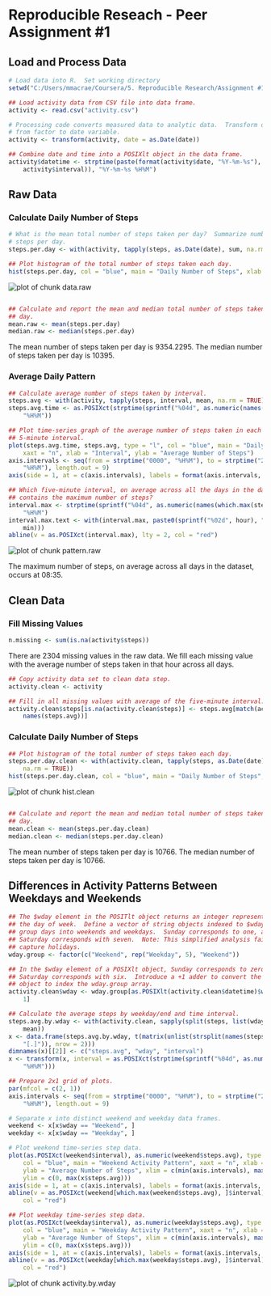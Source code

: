 Reproducible Reseach - Peer Assignment #1
========================================================

##  Load and Process Data


```r
# Load data into R.  Set working directory
setwd("C:/Users/mmacrae/Coursera/5. Reproducible Research/Assignment #1")

## Load activity data from CSV file into data frame.
activity <- read.csv("activity.csv")

# Processing code converts measured data to analytic data.  Transform date
# from factor to date variable.
activity <- transform(activity, date = as.Date(date))

## Combine date and time into a POSIXlt object in the data frame.
activity$datetime <- strptime(paste(format(activity$date, "%Y-%m-%s"), sprintf("%04d", 
    activity$interval)), "%Y-%m-%s %H%M")
```


##  Raw Data
### Calculate Daily Number of Steps


```r
# What is the mean total number of steps taken per day?  Summarize number of
# steps per day.
steps.per.day <- with(activity, tapply(steps, as.Date(date), sum, na.rm = TRUE))

## Plot histogram of the total number of steps taken each day.
hist(steps.per.day, col = "blue", main = "Daily Number of Steps", xlab = "Daily Number of Steps")
```

![plot of chunk data.raw](figure/data_raw.png) 

```r

## Calculate and report the mean and median total number of steps taken per
## day.
mean.raw <- mean(steps.per.day)
median.raw <- median(steps.per.day)
```


The mean number of steps taken per day is 9354.2295.
The median number of steps taken per day is 10395.

### Average Daily Pattern


```r
## Calculate average number of steps taken by interval.
steps.avg <- with(activity, tapply(steps, interval, mean, na.rm = TRUE))
steps.avg.time <- as.POSIXct(strptime(sprintf("%04d", as.numeric(names(steps.avg))), 
    "%H%M"))

## Plot time-series graph of the average number of steps taken in each
## 5-minute interval.
plot(steps.avg.time, steps.avg, type = "l", col = "blue", main = "Daily Activity Pattern", 
    xaxt = "n", xlab = "Interval", ylab = "Average Number of Steps")
axis.intervals <- seq(from = strptime("0000", "%H%M"), to = strptime("2400", 
    "%H%M"), length.out = 9)
axis(side = 1, at = c(axis.intervals), labels = format(axis.intervals, format = "%H:%M"))

## Which five-minute interval, on average across all the days in the dataset,
## contains the maximum number of steps?
interval.max <- strptime(sprintf("%04d", as.numeric(names(which.max(steps.avg)))), 
    "%H%M")
interval.max.text <- with(interval.max, paste0(sprintf("%02d", hour), ":", sprintf("%02d", 
    min)))
abline(v = as.POSIXct(interval.max), lty = 2, col = "red")
```

![plot of chunk pattern.raw](figure/pattern_raw.png) 


The maximum number of steps, on average across all days in the dataset, occurs at 08:35.

##  Clean Data
### Fill Missing Values


```r
n.missing <- sum(is.na(activity$steps))
```


There are 2304 missing values in the raw data. We fill each missing value with the average number of steps taken in that hour across all days.


```r
## Copy activity data set to clean data step.
activity.clean <- activity

## Fill in all missing values with average of the five-minute interval.
activity.clean$steps[is.na(activity.clean$steps)] <- steps.avg[match(activity$interval[is.na(activity$steps)], 
    names(steps.avg))]
```


### Calculate Daily Number of Steps


```r
## Plot histogram of the total number of steps taken each day.
steps.per.day.clean <- with(activity.clean, tapply(steps, as.Date(date), sum, 
    na.rm = TRUE))
hist(steps.per.day.clean, col = "blue", main = "Daily Number of Steps", xlab = "Daily Number of Steps")
```

![plot of chunk hist.clean](figure/hist_clean.png) 

```r

## Calculate and report the mean and median total number of steps taken per
## day.
mean.clean <- mean(steps.per.day.clean)
median.clean <- median(steps.per.day.clean)
```


The mean number of steps taken per day is 10766.
The median number of steps taken per day is 10766.

##  Differences in Activity Patterns Between Weekdays and Weekends


```r
## The $wday element in the POSITlt object returns an integer representing
## the day of week.  Define a vector of string objects indexed to $wday to
## group days into weekends and weekdays.  Sunday corresponds to one, and
## Saturday corresponds with seven.  Note: This simplified analysis fails to
## capture holidays.
wday.group <- factor(c("Weekend", rep("Weekday", 5), "Weekend"))

## In the $wday element of a POSIXlt object, Sunday corresponds to zero and
## Saturday corresponds with six.  Introduce a +1 adder to convert the $wday
## object to index the wday.group array.
activity.clean$wday <- wday.group[as.POSIXlt(activity.clean$datetime)$wday + 
    1]

## Calculate the average steps by weekday/end and time interval.
steps.avg.by.wday <- with(activity.clean, sapply(split(steps, list(wday, interval)), 
    mean))
x <- data.frame(steps.avg.by.wday, t(matrix(unlist(strsplit(names(steps.avg.by.wday), 
    "[.]")), nrow = 2)))
dimnames(x)[[2]] <- c("steps.avg", "wday", "interval")
x <- transform(x, interval = as.POSIXct(strptime(sprintf("%04d", as.numeric(as.character(interval))), 
    "%H%M")))

## Prepare 2x1 grid of plots.
par(mfcol = c(2, 1))
axis.intervals <- seq(from = strptime("0000", "%H%M"), to = strptime("2400", 
    "%H%M"), length.out = 9)

# Separate x into distinct weekend and weekday data frames.
weekend <- x[x$wday == "Weekend", ]
weekday <- x[x$wday == "Weekday", ]

# Plot weekend time-series step data.
plot(as.POSIXct(weekend$interval), as.numeric(weekend$steps.avg), type = "l", 
    col = "blue", main = "Weekend Activity Pattern", xaxt = "n", xlab = "Interval", 
    ylab = "Average Number of Steps", xlim = c(min(axis.intervals), max(axis.intervals)), 
    ylim = c(0, max(x$steps.avg)))
axis(side = 1, at = c(axis.intervals), labels = format(axis.intervals, format = "%H:%M"))
abline(v = as.POSIXct(weekend[which.max(weekend$steps.avg), ]$interval), lty = 2, 
    col = "red")

## Plot weekday time-series step data.
plot(as.POSIXct(weekday$interval), as.numeric(weekday$steps.avg), type = "l", 
    col = "blue", main = "Weekday Activity Pattern", xaxt = "n", xlab = "Interval", 
    ylab = "Average Number of Steps", xlim = c(min(axis.intervals), max(axis.intervals)), 
    ylim = c(0, max(x$steps.avg)))
axis(side = 1, at = c(axis.intervals), labels = format(axis.intervals, format = "%H:%M"))
abline(v = as.POSIXct(weekday[which.max(weekday$steps.avg), ]$interval), lty = 2, 
    col = "red")
```

![plot of chunk activity.by.wday](figure/activity_by_wday.png) 

